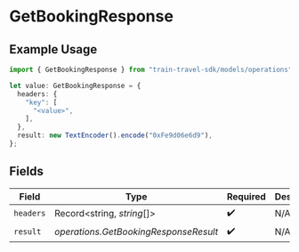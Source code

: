 # GetBookingResponse

## Example Usage

```typescript
import { GetBookingResponse } from "train-travel-sdk/models/operations";

let value: GetBookingResponse = {
  headers: {
    "key": [
      "<value>",
    ],
  },
  result: new TextEncoder().encode("0xFe9d06e6d9"),
};
```

## Fields

| Field                                 | Type                                  | Required                              | Description                           |
| ------------------------------------- | ------------------------------------- | ------------------------------------- | ------------------------------------- |
| `headers`                             | Record<string, *string*[]>            | :heavy_check_mark:                    | N/A                                   |
| `result`                              | *operations.GetBookingResponseResult* | :heavy_check_mark:                    | N/A                                   |